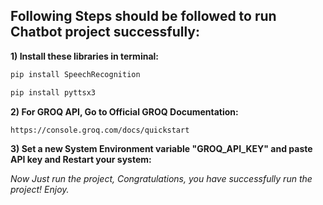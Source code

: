 ## Following Steps should be followed to run Chatbot project successfully:

**1) Install these libraries in terminal:**
```bash
pip install SpeechRecognition

pip install pyttsx3
```
**2) For GROQ API, Go to Official GROQ Documentation:**
```bash
https://console.groq.com/docs/quickstart
```
**3) Set a new System Environment variable "GROQ_API_KEY" and paste API key and Restart your system:**

*Now Just run the project, 
Congratulations, you have successfully run the project! Enjoy.*
